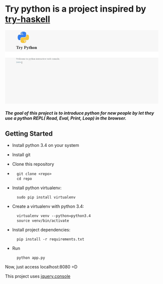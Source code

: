 # Try python is a project inspired by [try-haskell](tryhaskell.org)


![try-python](try-python.gif)
##### The goal of this project is to introduce python for new people by let they use a python REPL( Read, Eval, Print, Loop) in the browser.

## Getting Started

* Install python 3.4 on your system
*  Install git
* Clone this repository
* 
        git clone <repo>
        cd repo
* Install python virtualenv: 
 
        sudo pip install virtualenv

* Create a virtualenv with python 3.4:
 
        virtualenv venv --python=python3.4
        source venv/bin/activate

* Install project dependencies:

        pip install -r requirements.txt
        
* Run
        
        python app.py


Now, just access localhost:8080 =D

This project uses [jquery.console](https://github.com/chrisdone/jquery-console)

